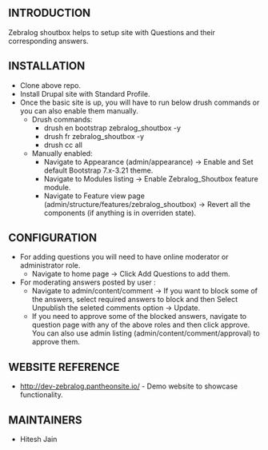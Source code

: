 INTRODUCTION
-----------

Zebralog shoutbox helps to setup site with Questions and their corresponding answers.

INSTALLATION
------------

* Clone above repo.
* Install Drupal site with Standard Profile.
* Once the basic site is up, you will have to run below drush commands or you can also enable them manually.
  * Drush commands:
    * drush en bootstrap zebralog_shoutbox -y
    * drush fr zebralog_shoutbox -y
    * drush cc all
  * Manually enabled:
    * Navigate to Appearance (admin/appearance) -> Enable and Set default Bootstrap 7.x-3.21 theme.
    * Navigate to Modules listing -> Enable Zebralog_Shoutbox feature module.
    * Navigate to Feature view page (admin/structure/features/zebralog_shoutbox) -> Revert all the components (if anything is in overriden state).

CONFIGURATION
-------------

* For adding questions you will need to have online moderator or administrator role.
  * Navigate to home page -> Click Add Questions to add them.
* For moderating answers posted by user :
  * Navigate to admin/content/comment -> If you want to block some of the answers, select required answers to
  block and then Select Unpublish the seleted comments option -> Update.
  * If you need to approve some of the blocked answers, navigate to question page with any of the above roles and then click approve. You can also use admin listing (admin/content/comment/approval) to approve them.

WEBSITE REFERENCE
-----------------------

* http://dev-zebralog.pantheonsite.io/ - Demo website to showcase functionality.

MAINTAINERS
---------

* Hitesh Jain
